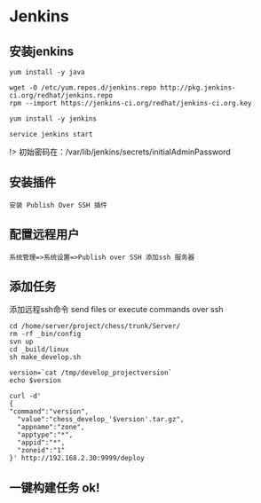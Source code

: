 # Jenkins 


## 安装jenkins

	yum install -y java

	wget -O /etc/yum.repos.d/jenkins.repo http://pkg.jenkins-ci.org/redhat/jenkins.repo
	rpm --import https://jenkins-ci.org/redhat/jenkins-ci.org.key

	yum install -y jenkins

	service jenkins start

!> 初始密码在：/var/lib/jenkins/secrets/initialAdminPassword 


## 安装插件

	安装 Publish Over SSH 插件

## 配置远程用户
	
	系统管理=>系统设置=>Publish over SSH 添加ssh 服务器

## 添加任务

添加远程ssh命令
send files or execute commands over ssh


	cd /home/server/project/chess/trunk/Server/
	rm -rf _bin/config
	svn up
	cd _build/linux
	sh make_develop.sh
	
	version=`cat /tmp/develop_projectversion`
	echo $version
	
	curl -d'
	{
	"command":"version",
	  "value":"chess_develop_'$version'.tar.gz",
	  "appname":"zone",
	  "apptype":"*",
	  "appid":"*",
	  "zoneid":"1"
	}' http://192.168.2.30:9999/deploy


## 一键构建任务 ok!